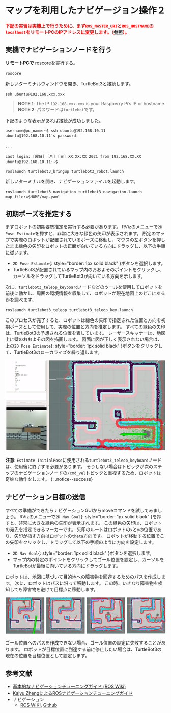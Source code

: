 # マップを利用したナビゲージョン操作２

<span style="color:red">**下記の実習は実機上で行うために、まず`ROS_MASTER_URI`と`ROS_HOSTNAME`の`localhost`をリモートPCのIPアドレスに変更します。（[参照](https://kogakuin-mobility-system-lab.github.io/rsj-seminar-142/linux_and_ros_install.html#ネットワーク構成)）。**</span>

## 実機でナビゲーションノードを行う

**リモートPCで** roscoreを実行する。

``` bash
roscore
```

新しいターミナルウィンドウを開き、TurtleBot3と接続します。

```shell
ssh ubuntu@192.168.xxx.xxx
```
> **NOTE 1**: The IP `192.168.xxx.xxx` is your Raspberry Pi’s IP or hostname.  
> **NOTE 2**: パスワードは`turtlebot`です。

下記のような表示があれば接続が成功しました。
```shell
username@pc_name:~$ ssh ubuntu@192.168.10.11
ubuntu@192.168.10.11’s password:

...

Last login: [曜日] [月] [日] XX:XX:XX 2021 from 192.168.XX.XX
ubuntu@192.168.10.11:~$
```

```shell
roslaunch turtlebot3_bringup turtlebot3_robot.launch
```

新しいターミナルを開き、ナビゲーションファイルを起動します。

```shell
roslaunch turtlebot3_navigation turtlebot3_navigation.launch map_file:=$HOME/map.yaml
```

## 初期ポーズを推定する

まずロボットの初期姿勢推定を実行する必要があります。 RVizのメニューで`2D Pose Estimate`を押すと、非常に大きな緑色の矢印が表示されます。 所定のマップで実際のロボットが配置されているポーズに移動し、マウスの左ボタンを押したまま緑色の矢印をロボットの正面が向いている方向にドラッグし、以下の手順に従います。

- `2D Pose Estimate`{: style="border: 1px solid black" }ボタンを選択します。
- TurtleBot3が配置されているマップ内のおおよそのポイントをクリックし、カーソルをドラッグしてTurtleBot3が向いている方向を示します。

次に、`turtlebot3_teleop_keyboard`ノードなどのツールを使用してロボットを前後に動かし、周囲の環境情報を収集して、ロボットが現在地図上のどこにあるかを調べます。

```shell
roslaunch turtlebot3_teleop turtlebot3_teleop_key.launch
```

このプロセスが完了すると、ロボットは緑色の矢印で指定された位置と方向を初期ポーズとして使用して、実際の位置と方向を推定します。 すべての緑色の矢印は、TurtleBot3の予想される位置を表しています。 レーザースキャナーは、地図上に壁のおおよその図を描画します。 図面に図が正しく表示されない場合は、上の`2D Pose Estimate`{: style="border: 1px solid black" }ボタンをクリックして、TurtleBot3のローカライズを繰り返します。

![](/images/turtlebot3/2d_pose_estimate.png)

**注意**: `Estimate InitialPose`に使用される`turtlebot3_teleop_keyboard`ノードは、使用後に終了する必要があります。 そうしない場合はトピックが次のステップのナビゲーションノードの`/cmd_vel`トピックと重複するため、ロボットは奇妙な動作をします。
{: .notice--success}

## ナビゲーション目標の送信

すべての準備ができたらナビゲーションGUIからmoveコマンドを試してみましょう。 RVizのメニューで`2D Nav Goal`{: style="border: 1px solid black" }を押すと、非常に大きな緑色の矢印が表示されます。 この緑色の矢印は、ロボットの宛先を指定できるマーカーです。 矢印のルートはロボットの`x`と`y`の位置であり、矢印が指す方向はロボットの`theta`方向です。 ロボットが移動する位置でこの矢印をクリックし、ドラッグして以下の手順のように方向を設定します。

- `2D Nav Goal`{: style="border: 1px solid black" }ボタンを選択します。
- マップ内の特定のポイントをクリックしてゴール位置を設定し、カーソルをTurtleBotが最後に向いている方向にドラッグします。

ロボットは、地図に基づいて目的地への障害物を回避するためのパスを作成します。 次に、ロボットはパスに沿って移動します。 この時、いきなり障害物を検知しても障害物を避けて目標点に移動します。

![](/images/turtlebot3/2d_nav_goal.png)


ゴール位置へのパスを作成できない場合、ゴール位置の設定に失敗することがあります。 ロボットが目標位置に到達する前に停止したい場合は、TurtleBot3の現在の位置を目標位置として設定します。


## 参考文献

- [基本的なナビゲーションチューニングガイド (ROS Wiki)](http://wiki.ros.org/navigation/Tutorials/Navigation%20Tuning%20Guide)
- [Kaiyu ZhengによるROSナビゲーションチューニングガイド](http://kaiyuzheng.me/documents/navguide.pdf)
- ナビゲーション
  - [ROS WIKI](http://wiki.ros.org/navigation), [Github](https://github.com/ros-planning/navigation)